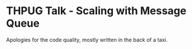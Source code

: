 THPUG Talk - Scaling with Message Queue
=======================================

Apologies for the code quality, mostly written in the back of a taxi.